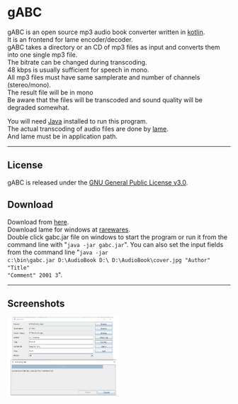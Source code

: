 # gABC
gABC is an open source mp3 audio book converter written in [kotlin](https://kotlinlang.org).<br />
It is an frontend for lame encoder/decoder.<br />
gABC takes a directory or an CD of mp3 files as input and converts them into one single mp3 file.<br />
The bitrate can be changed during transcoding.<br />
48 kbps is usually sufficient for speech in mono.<br />
All mp3 files must have same samplerate and number of channels (stereo/mono).<br />
The result file will be in mono<br />
Be aware that the files will be transcoded and sound quality will be degraded somewhat.<br />

You will need [Java](http://java.com) installed to run this program.<br />
The actual transcoding of audio files are done by [lame](http://lame.sourceforge.net).<br />
And lame must be in application path.<br />

<hr>

## License
gABC is released under the [GNU General Public License v3.0](LICENSE).<br />

## Download
Download from [here](https://github.com/gnuwimp/gabc/releases).<br />
Download lame for windows at [rarewares](https://www.rarewares.org/mp3-lame-bundle.php).<br />
Double click gabc.jar file on windows to start the program or run it from the command line with "<code>java -jar gabc.jar</code>".
You can also set the input fields from the command line "<code>java -jar c:\bin\gabc.jar D:\AudioBook D:\ D:\AudioBook\cover.jpg "Author" "Title" "Comment" 2001 3</code>".<br />

<hr>

## Screenshots
<img src="images/gabc.png" width="50%" height="50%"/>
